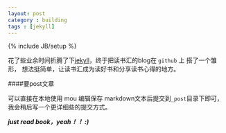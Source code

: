 ```yaml
---
layout: post
category : building
tags : [jekyll]
---
```

{% include JB/setup %}

花了些业余时间折腾了下[jekyll](jekyllrb.com)，终于把读书汇的blog在 ```github``` 上 搭了一个雏形，
想法挺简单，让读书汇成为读好书和分享读书心得的地方。

####要post文章

可以直接在本地使用 mou 编辑保存 markdown文本后提交到```_post```目录下即可，我会稍后写一个更详细些的提交方式。

***just read book，yeah！！ :)***